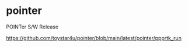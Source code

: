 # pointer
POINTer S/W Release


https://github.com/toystar4u/pointer/blob/main/latest/pointer/ppprtk_run
